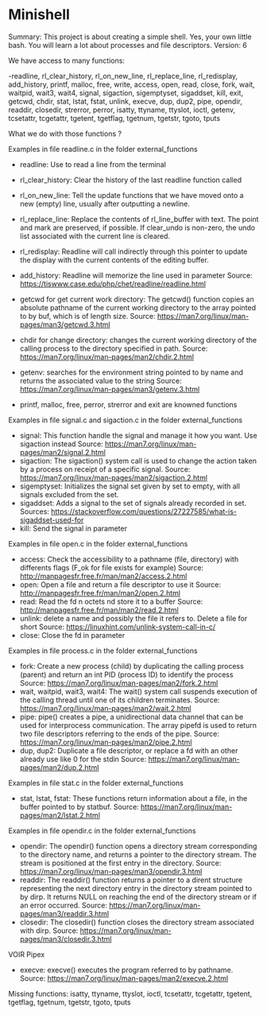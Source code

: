 # Minishell

Summary:
This project is about creating a simple shell.
Yes, your own little bash.
You will learn a lot about processes and file descriptors.
Version: 6

We have access to many functions:

-readline, rl_clear_history, rl_on_new_line, rl_replace_line, rl_redisplay, add_history, printf, malloc, free, write, access, open, read, close, fork, wait, waitpid, wait3, wait4, signal, sigaction, sigemptyset, sigaddset, kill, exit, getcwd, chdir, stat, lstat, fstat, unlink, execve, dup, dup2, pipe, opendir, readdir, closedir, strerror, perror, isatty, ttyname, ttyslot, ioctl, getenv, tcsetattr, tcgetattr, tgetent, tgetflag, tgetnum, tgetstr, tgoto, tputs

What we do with those functions ?

Examples in file readline.c in the folder external_functions
- readline: Use to read a line from the terminal
- rl_clear_history: Clear the history of the last readline function called
- rl_on_new_line: Tell the update functions that we have moved onto a new (empty) line, usually after outputting a newline. 
- rl_replace_line: Replace the contents of rl_line_buffer with text. The point and mark are preserved, if possible. If clear_undo is non-zero, the undo list associated with the current line is cleared. 
- rl_redisplay: Readline will call indirectly through this pointer to update the display with the current contents of the editing buffer.
- add_history: Readline will memorize the line used in parameter
	Source: https://tiswww.case.edu/php/chet/readline/readline.html
- getcwd for get current work directory: The getcwd() function copies an absolute pathname of the current working directory to the array pointed to by buf, which is of length size.
	Source: https://man7.org/linux/man-pages/man3/getcwd.3.html
- chdir for change directory: changes the current working directory of the calling process to the directory specified in path.
	Source: https://man7.org/linux/man-pages/man2/chdir.2.html
- getenv: searches for the environment string pointed to by name and returns the associated value to the string
	Source: https://man7.org/linux/man-pages/man3/getenv.3.html

- printf, malloc, free, perror, strerror and exit are knowned functions

Examples in file signal.c and sigaction.c in the folder external_functions
- signal: This function handle the signal and manage it how you want. Use sigaction instead
	Source: https://man7.org/linux/man-pages/man2/signal.2.html
- sigaction: The sigaction() system call is used to change the action taken by a process on receipt of a specific signal.
	Source: https://man7.org/linux/man-pages/man2/sigaction.2.html
- sigemptyset: Initializes the signal set given by set to empty, with all signals excluded from the set.
- sigaddset: Adds a signal to the set of signals already recorded in set.
	Sources: https://stackoverflow.com/questions/27227585/what-is-sigaddset-used-for
- kill: Send the signal in parameter
			
Examples in file open.c in the folder external_functions
- access: Check the accessibility to a pathname (file, directory) with differents flags (F_ok for file exists for example)
	Source: http://manpagesfr.free.fr/man/man2/access.2.html
- open: Open a file and return a file descriptor to use it
	Source: http://manpagesfr.free.fr/man/man2/open.2.html
- read: Read the fd n octets nd store it to a buffer
	Source: http://manpagesfr.free.fr/man/man2/read.2.html
- unlink: delete a name and possibly the file it refers to. Delete a file for short
	Source: https://linuxhint.com/unlink-system-call-in-c/
- close: Close the fd in parameter

Examples in file process.c in the folder external_functions
- fork: Create a new process (child) by duplicating the calling process (parent) and return an int PID (process ID) to identify the process
	Source: https://man7.org/linux/man-pages/man2/fork.2.html
- wait, waitpid, wait3, wait4: The wait() system call suspends execution of the calling thread until one of its children terminates.
	Source: https://man7.org/linux/man-pages/man2/wait.2.html
- pipe: pipe() creates a pipe, a unidirectional data channel that can be used for interprocess communication. The array pipefd is used to return two file descriptors referring to the ends of the pipe.
	Source: https://man7.org/linux/man-pages/man2/pipe.2.html
- dup, dup2: Duplicate a file descriptor, or replace a fd with an other already use like 0 for the stdin
	Source: https://man7.org/linux/man-pages/man2/dup.2.html
	
Examples in file stat.c in the folder external_functions
- stat, lstat, fstat: These functions return information about a file, in the buffer pointed to by statbuf.
	Source: https://man7.org/linux/man-pages/man2/lstat.2.html

Examples in file opendir.c in the folder external_functions
- opendir: The opendir() function opens a directory stream corresponding to the directory name, and returns a pointer to the directory stream.  The stream is positioned at the first entry in the directory.
	Source: https://man7.org/linux/man-pages/man3/opendir.3.html
- readdir: The readdir() function returns a pointer to a dirent structure representing the next directory entry in the directory stream pointed to by dirp.  It returns NULL on reaching the end of the directory stream or if an error occurred.
	Source: https://man7.org/linux/man-pages/man3/readdir.3.html
- closedir: The closedir() function closes the directory stream associated with dirp.
	Source: https://man7.org/linux/man-pages/man3/closedir.3.html

VOIR Pipex
- execve: execve() executes the program referred to by pathname.
	Source: https://man7.org/linux/man-pages/man2/execve.2.html

Missing functions: isatty, ttyname, ttyslot, ioctl, tcsetattr, tcgetattr, tgetent, tgetflag, tgetnum, tgetstr, tgoto, tputs




